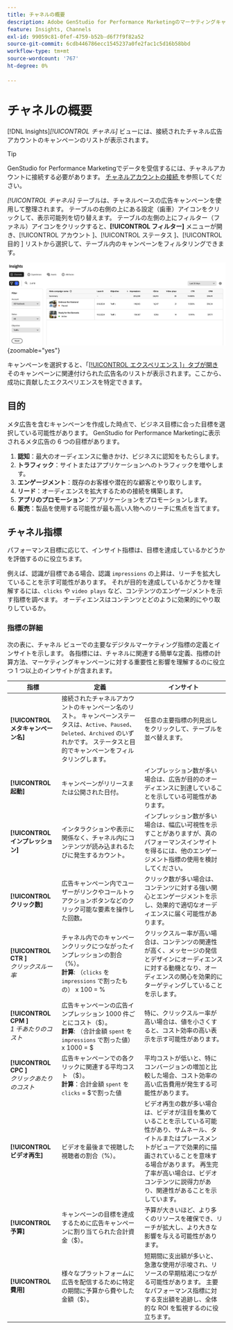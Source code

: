 ```yaml
---
title: チャネルの概要
description: Adobe GenStudio for Performance Marketingのマーケティングキャンペーンに関する顧客エンゲージメント、パフォーマンス、予算、支出の概要を参照します。
feature: Insights, Channels
exl-id: 99059c81-0fef-4759-b52b-d6f7f9f82a52
source-git-commit: 6cdb446786ecc1545237a0fe2fac1c5d16b58bbd
workflow-type: tm+mt
source-wordcount: '767'
ht-degree: 0%

---
```


# チャネルの概要

[!DNL Insights]_[!UICONTROL チャネル]_ ビューには、接続されたチャネル広告アカウントのキャンペーンのリストが表示されます。

>[!TIP]
>
>GenStudio for Performance Marketingでデータを受信するには、チャネルアカウントに接続する必要があります。 [ チャネルアカウントの接続 ](connect-channel.md) を参照してください。

_[!UICONTROL チャネル]_ テーブルは、チャネルベースの広告キャンペーンを使用して整理されます。 テーブルの右側の上にある設定（歯車）アイコンをクリックして、表示可能列を切り替えます。 テーブルの左側の上にフィルター（ファネル）アイコンをクリックすると、**[!UICONTROL フィルター]** メニューが開き、[!UICONTROL  アカウント ]、[!UICONTROL  ステータス ]、[!UICONTROL  目的 ] リストから選択して、テーブル内のキャンペーンをフィルタリングできます。

![ チャネルフィルターとテーブル ](/help/assets/insights-channels-filter.png){zoomable="yes"}

キャンペーンを選択すると、「[[!UICONTROL  エクスペリエンス ]」タブが開き ](experiences.md) そのキャンペーンに関連付けられた広告名のリストが表示されます。ここから、成功に貢献したエクスペリエンスを特定できます。

## 目的

メタ広告を含むキャンペーンを作成した時点で、ビジネス目標に合った目標を選択している可能性があります。 GenStudio for Performance Marketingに表示されるメタ広告の 6 つの目標があります。

1. **認知**：最大のオーディエンスに働きかけ、ビジネスに認知をもたらします。
1. **トラフィック**：サイトまたはアプリケーションへのトラフィックを増やします。
1. **エンゲージメント**：既存のお客様や潜在的な顧客とやり取りします。
1. **リード**：オーディエンスを拡大するための接続を構築します。
1. **アプリのプロモーション**：アプリケーションをプロモーションします。
1. **販売**：製品を使用する可能性が最も高い人物へのリーチに焦点を当てます。

## チャネル指標

パフォーマンス目標に応じて、インサイト指標は、目標を達成しているかどうかを評価するのに役立ちます。

例えば、認識が目標である場合、認識 `impressions` の上昇は、リーチを拡大していることを示す可能性があります。 それが目的を達成しているかどうかを理解するには、`clicks` や `video plays` など、コンテンツのエンゲージメントを示す指標を調べます。 オーディエンスはコンテンツとどのように効果的にやり取りしているか。

### 指標の詳細

次の表に、チャネル ビューでの主要なデジタルマーケティング指標の定義とインサイトを示します。 各指標には、チャネルに関連する簡単な定義、指標の計算方法、マーケティングキャンペーンに対する重要性と影響を理解するのに役立つ 1 つ以上のインサイトが含まれます。

| 指標 | 定義 | インサイト |
| ----------- | ----------------------------- | -------------------------------- |
| **[!UICONTROL メタキャンペーン名]** | 接続されたチャネルアカウントのキャンペーン名のリスト。 キャンペーンステータスは、`Active`、`Paused`、`Deleted`、`Archived` のいずれかです。 ステータスと目的でキャンペーンをフィルタリングします。 | 任意の主要指標の列見出しをクリックして、テーブルを並べ替えます。 |
| **[!UICONTROL 起動]** | キャンペーンがリリースまたは公開された日付。 | インプレッション数が多い場合は、広告が目的のオーディエンスに到達していることを示している可能性があります。 |
| **[!UICONTROL インプレッション]** | インタラクションや表示に関係なく、チャネル内にコンテンツが読み込まれるたびに発生するカウント。 | インプレッション数が多い場合は、幅広い可視性を示すことがありますが、真のパフォーマンスインサイトを得るには、他のエンゲージメント指標の使用を検討してください。 |
| **[!UICONTROL クリック数]** | 広告キャンペーン内でユーザーがリンクやコールトゥアクションボタンなどのクリック可能な要素を操作した回数。 | クリック数が多い場合は、コンテンツに対する強い関心とエンゲージメントを示し、効果的で適切なオーディエンスに届く可能性があります。 |
| **[!UICONTROL CTR ]**<br>_クリックスルー率_ | チャネル内でのキャンペーンクリックにつながったインプレッションの割合（%）。<br>**計算**: （`clicks` を `impressions` で割ったもの） x 100 = % | クリックスルー率が高い場合は、コンテンツの関連性が高く、メッセージの発信とデザインにオーディエンスに対する動機となり、オーディエンスの関心を効果的にターゲティングしていることを示します。 |
| **[!UICONTROL CPM ]**<br>_1 千あたりのコスト_ | 広告キャンペーンの広告インプレッション 1000 件ごとにコスト（$）。 <br>**計算**: （合計金額 `spent` を `impressions` で割った値） x 1000 = $ | 特に、クリックスルー率が高い場合は、値を小さくすると、コスト効率の高い表示を示す可能性があります。 |
| **[!UICONTROL CPC ]**<br>_クリックあたりのコスト_ | 広告キャンペーンでの各クリックに関連する平均コスト （$）。<br>**計算**：合計金額 `spent` を `clicks` = $で割った値 | 平均コストが低いと、特にコンバージョンの増加と比較した場合、コスト効率の高い広告費用が発生する可能性があります。 |
| **[!UICONTROL ビデオ再生]** | ビデオを最後まで視聴した視聴者の割合（%）。 | ビデオ再生の数が多い場合は、ビデオが注目を集めていることを示している可能性があり、サムネール、タイトルまたはプレースメントがビューアで効果的に描画されていることを意味する場合があります。 再生完了率が高い場合は、ビデオコンテンツに説得力があり、関連性があることを示しています。 |
| **[!UICONTROL 予算]** | キャンペーンの目標を達成するために広告キャンペーンに割り当てられた合計資金（$）。 | 予算が大きいほど、より多くのリソースを確保でき、リーチが拡大し、より大きな影響を与える可能性があります。 |
| **[!UICONTROL 費用]** | 様々なプラットフォームに広告を配信するために特定の期間に予算から費やした金額（$）。 | 短期間に支出額が多いと、急激な使用が示唆され、リソースの早期枯渇につながる可能性があります。 主要なパフォーマンス指標に対する支出額を追跡し、全体的な ROI を監視するのに役立ちます。 |
